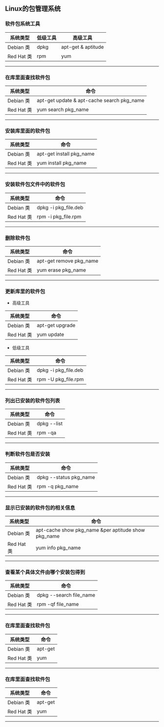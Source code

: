 ## Linux的包管理系统

### 软件包系统工具
| 系统类型 | 低级工具 |高级工具 |
| ------ | ------   |--- |
| Debian 类  | dpkg | apt-get & aptitude |
| Red Hat 类  | rpm | yum |
---
### 在库里面查找软件包
| 系统类型 | 命令 |
| ------ | ------ |
| Debian 类  | apt-get update & apt-cache search pkg_name |
| Red Hat 类  | yum search pkg_name |
---
### 安装库里面的软件包
| 系统类型 | 命令 |
| ------ | ------ |
| Debian 类  | apt-get install pkg_name |
| Red Hat 类  | yum install pkg_name |
---
### 安装软件包文件中的软件包
| 系统类型 | 命令 |
| ------ | ------ |
| Debian 类  | dpkg -i pkg_file.deb |
| Red Hat 类  | rpm -i pkg_file.rpm |
---
### 删除软件包
| 系统类型 | 命令 |
| ------ | ------ |
| Debian 类  | apt-get remove pkg_name |
| Red Hat 类  | yum erase pkg_name |
---
### 更新库里的软件包
- 高级工具

| 系统类型 | 命令 |
| ------ | ------ |
| Debian 类  | apt-get upgrade |
| Red Hat 类  | yum update |
- 低级工具

| 系统类型 | 命令 |
| ------ | ------ |
| Debian 类  | dpkg -i pkg_file.deb |
| Red Hat 类  | rpm -U pkg_file.rpm |
---
### 列出已安装的软件包列表
| 系统类型 | 命令 |
| ------ | ------ |
| Debian 类  | dpkg --list |
| Red Hat 类  | rpm -qa |
---
### 判断软件包是否安装
| 系统类型 | 命令 |
| ------ | ------ |
| Debian 类  | dpkg --status pkg_name |
| Red Hat 类  | rpm -q pkg_name |
---
### 显示已安装的软件包的相关信息
| 系统类型 | 命令 |
| ------ | ------ |
| Debian 类  | apt-cache show pkg_name &per aptitude show pkg_name |
| Red Hat 类  | yum info pkg_name|
---
### 查看某个具体文件由哪个安装包得到
| 系统类型 | 命令 |
| ------ | ------ |
| Debian 类  | dpkg --search file_name |
| Red Hat 类  | rpm -qf file_name |
---
### 在库里面查找软件包
| 系统类型 | 命令 |
| ------ | ------ |
| Debian 类  | apt-get |
| Red Hat 类  | yum |
---
### 在库里面查找软件包
| 系统类型 | 命令 |
| ------ | ------ |
| Debian 类  | apt-get |
| Red Hat 类  | yum |
---